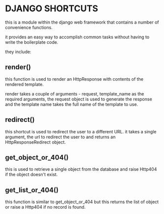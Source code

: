 # DJANGO SHORTCUTS

this is a module within the django web framework that contains a number of convenience functions.

it provides an easy way to accomplish common tasks without having to write the boilerplate code.

they include:

## render()

this function is used to render an HttpResponse with contents of the rendered template.

render takes a couple of arguments - request, template_name as the required arguments, the request object is used to generate the response and the template name takes the full name of the template to use.

## redirect()

this shortcut is used to redirect the user to a different URL. it takes a single argument, the url to redirect the user to and returns an HttpResponseRedirect object.

## get_object_or_404()

this is used to retrieve a single object from the database and raise Http404 if the object doesn't exist.

## get_list_or_404()

this function is similar to get_object_or_404  but this returns the list of object or raise a Http404 if no record is found.

